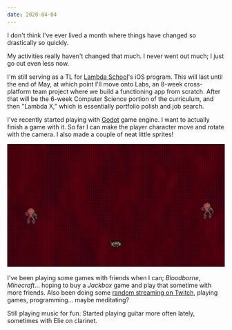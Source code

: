 ```yaml
---
date: 2020-04-04
---
```


I don't think I've ever lived a month where things have changed so drastically so quickly.

My activities really haven't changed that much. I never went out much; I just go out even less now.

I'm still serving as a TL for [Lambda School](https://lambdaschool.com)'s iOS program. This will last until the end of May, at which point I'll move onto Labs, an 8-week cross-platform team project where we build a functioning app from scratch. After that will be the 6-week Computer Science portion of the curriculum, and then "Lambda X," which is essentially portfolio polish and job search.

I've recently started playing with [Godot](https://godotengine.org) game engine. I want to actually finish a game with it. So far I can make the player character move and rotate with the camera. I also made a couple of neat little sprites!

![Godot game example](/assets/images/mechscape-demo.gif)

I've been playing some games with friends when I can; *Bloodborne*, *Minecraft*... hoping to buy a *Jackbox* game and play that sometime with more friends. Also been doing some [random streaming on Twitch](https://www.twitch.tv/Junebash), playing games, programming... maybe meditating?

Still playing music for fun. Started playing guitar more often lately, sometimes with Elie on clarinet.
